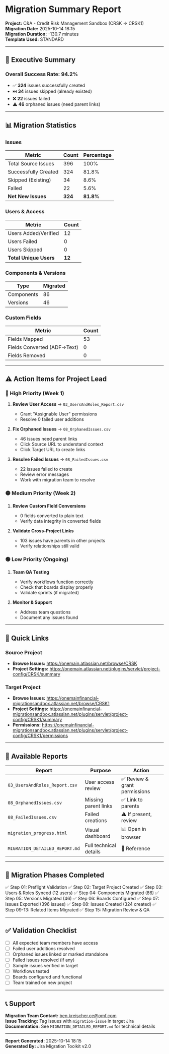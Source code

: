 # Migration Summary Report

**Project:** C&A - Credit Risk Management Sandbox (CRSK → CRSK1)  
**Migration Date:** 2025-10-14 18:15  
**Migration Duration:** -130.7 minutes  
**Template Used:** STANDARD

---

## 🎯 Executive Summary

### Overall Success Rate: **94.2%**

- ✅ **324** issues successfully created
- ⏭️ **34** issues skipped (already existed)
- ❌ **22** issues failed
- ⚠️ **46** orphaned issues (need parent links)

---

## 📊 Migration Statistics

### Issues
| Metric | Count | Percentage |
|--------|-------|------------|
| Total Source Issues | 396 | 100% |
| Successfully Created | 324 | 81.8% |
| Skipped (Existing) | 34 | 8.6% |
| Failed | 22 | 5.6% |
| **Net New Issues** | **324** | **81.8%** |

### Users & Access
| Metric | Count |
|--------|-------|
| Users Added/Verified | 12 |
| Users Failed | 0 |
| Users Skipped | 0 |
| **Total Unique Users** | **12** |

### Components & Versions
| Type | Migrated |
|------|----------|
| Components | 86 |
| Versions | 46 |

### Custom Fields
| Metric | Count |
|--------|-------|
| Fields Mapped | 53 |
| Fields Converted (ADF→Text) | 0 |
| Fields Removed | 0 |

---

## ⚠️ Action Items for Project Lead

### 🔴 High Priority (Week 1)
1. **Review User Access** → `03_UsersAndRoles_Report.csv`
   - Grant "Assignable User" permissions
   - Resolve 0 failed user additions

2. **Fix Orphaned Issues** → `08_OrphanedIssues.csv`
   - 46 issues need parent links
   - Click Source URL to understand context
   - Click Target URL to create links

3. **Resolve Failed Issues** → `08_FailedIssues.csv`
   - 22 issues failed to create
   - Review error messages
   - Work with migration team to resolve

### 🟡 Medium Priority (Week 2)
1. **Review Custom Field Conversions**
   - 0 fields converted to plain text
   - Verify data integrity in converted fields

2. **Validate Cross-Project Links**
   - 103 issues have parents in other projects
   - Verify relationships still valid

### 🟢 Low Priority (Ongoing)
1. **Team QA Testing**
   - Verify workflows function correctly
   - Check that boards display properly
   - Validate sprints (if migrated)

2. **Monitor & Support**
   - Address team questions
   - Document any issues found

---

## 🔗 Quick Links

### Source Project
- **Browse Issues:** https://onemain.atlassian.net/browse/CRSK
- **Project Settings:** https://onemain.atlassian.net/plugins/servlet/project-config/CRSK/summary

### Target Project
- **Browse Issues:** https://onemainfinancial-migrationsandbox.atlassian.net/browse/CRSK1
- **Project Settings:** https://onemainfinancial-migrationsandbox.atlassian.net/plugins/servlet/project-config/CRSK1/summary
- **Permissions:** https://onemainfinancial-migrationsandbox.atlassian.net/plugins/servlet/project-config/CRSK1/permissions

---

## 📁 Available Reports

| Report | Purpose | Action |
|--------|---------|--------|
| `03_UsersAndRoles_Report.csv` | User access review | ✅ Review & grant permissions |
| `08_OrphanedIssues.csv` | Missing parent links | ✅ Link to parents |
| `08_FailedIssues.csv` | Failed creations | ⚠️ If present, review |
| `migration_progress.html` | Visual dashboard | 📊 Open in browser |
| `MIGRATION_DETAILED_REPORT.md` | Full technical details | 📖 Reference |

---

## 🎯 Migration Phases Completed

✅ Step 01: Preflight Validation
✅ Step 02: Target Project Created
✅ Step 03: Users & Roles Synced (12 users)
✅ Step 04: Components Migrated (86)
✅ Step 05: Versions Migrated (46)
✅ Step 06: Boards Configured
✅ Step 07: Issues Exported (396 issues)
✅ Step 08: Issues Created (324 created)
✅ Step 09-13: Related Items Migrated
✅ Step 15: Migration Review & QA

---

## ✅ Validation Checklist

- [ ] All expected team members have access
- [ ] Failed user additions resolved
- [ ] Orphaned issues linked or marked standalone
- [ ] Failed issues resolved (if any)
- [ ] Sample issues verified in target
- [ ] Workflows tested
- [ ] Boards configured and functional
- [ ] Team trained on new project

---

## 📞 Support

**Migration Team Contact:** ben.kreischer.ce@omf.com  
**Issue Tracking:** Tag issues with `migration-issue` in target Jira  
**Documentation:** See `MIGRATION_DETAILED_REPORT.md` for technical details

---

**Report Generated:** 2025-10-14 18:15  
**Generated By:** Jira Migration Toolkit v2.0



